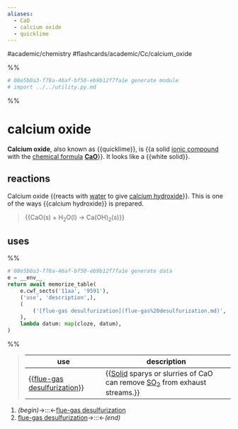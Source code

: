 ```yaml
---
aliases:
  - CaO
  - calcium oxide
  - quicklime
---
```


#academic/chemistry #flashcards/academic/Cc/calcium_oxide

%%
```Python
# 08e5b0a3-f78a-46af-bf50-eb9b12f7fa1e generate module
# import ../../utility.py.md
```
%%

# calcium oxide

__Calcium oxide__, also known as {{quicklime}}, is {{a solid [ionic compound](ionic%20compound.md) with the [chemical formula](chemical%20formula.md) __[Ca](calcium.md)[O](oxygen.md)__}}. It looks like a {{white solid}}. <!--SR:!2024-01-09,352,230!2025-02-26,832,330!2023-04-10,231,258-->

## reactions

Calcium oxide {{reacts with [water](water) to give [calcium hydroxide](calcium%20hydroxide.md)}}. This is one of the ways {{calcium hydroxide}} is prepared.
> {{CaO(s) + H<sub>2</sub>O(l) → Ca(OH)<sub>2</sub>(s)}} <!--SR:!2025-06-30,816,277!2025-07-01,817,277!2023-10-21,366,279-->

## uses

%%
```Python
# 08e5b0a3-f78a-46af-bf50-eb9b12f7fa1e generate data
e = __env__
return await memorize_table(
	e.cwf_sects('11aa', '9591'),
	('use', 'description',),
	(
		('[flue-gas desulfurization](flue-gas%20desulfurization.md)', '[Solid](solid.md) sparys or slurries of CaO can remove [SO<sub>2</sub>](sulfur%20dioxide.md) from exhaust streams.',),
	),
	lambda datum: map(cloze, datum),
)
```
%%

<!--08e5b0a3-f78a-46af-bf50-eb9b12f7fa1e generate section="11aa"--><!-- The following content is generated at 2023-04-05T22:23:33.112015+08:00. Any edits will be overridden! -->

> | use | description |
> |-|-|
> | {{[flue-gas desulfurization](flue-gas%20desulfurization.md)}} | {{[Solid](solid.md) sparys or slurries of CaO can remove [SO<sub>2</sub>](sulfur%20dioxide.md) from exhaust streams.}} |

<!--/08e5b0a3-f78a-46af-bf50-eb9b12f7fa1e-->

<!--08e5b0a3-f78a-46af-bf50-eb9b12f7fa1e generate section="9591"--><!-- The following content is generated at 2023-04-05T22:23:00.377522+08:00. Any edits will be overridden! -->

1. _(begin)_→:::←[flue-gas desulfurization](flue-gas%20desulfurization.md)
2. [flue-gas desulfurization](flue-gas%20desulfurization.md)→:::←_(end)_

<!--/08e5b0a3-f78a-46af-bf50-eb9b12f7fa1e-->
